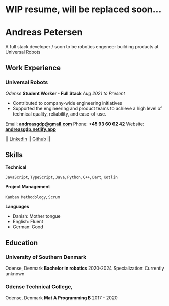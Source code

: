 # WIP resume, will be replaced soon...

# **Andreas Petersen**
A full stack developer / soon to be robotics engeneer building products at Universal Robots

## Work Experience

### Universal Robots
_Odense_
**Student Worker - Full Stack**
_Aug 2021 to Present_

- Contributed to company-wide engineering initiatives
- Supported the engineering and product teams to achieve a high level of technical quality, reliability, and ease-of-use.

Email: **<andreasgdp@gmail.com>**
Phone: **+45 93 60 62 42**
Website: **[andreasgdp.netlify.app](https://andreasgdp.netlify.app/)**

|| [LinkedIn](https://www.linkedin.com/in/andreasgdp/) || [Github](https://github.com/Andreasgdp) ||


## Skills

**Technical**

`JavaScript`, `TypeScript`, `Java`, `Python`, `C++`, `Dart`, `Kotlin`

**Project Management**

`Kanban Methodology`, `Scrum`

**Languages** 

- Danish: Mother tongue
- English: Fluent
- German:  Good

## Education

### University of Southern Denmark
Odense, Denmark
**Bachelor in robotics**
2020-2024
Specialization: Currently unknown

### Odense Technical College,
Odense, Denmark
**Mat A Programming B**
2017 - 2020
